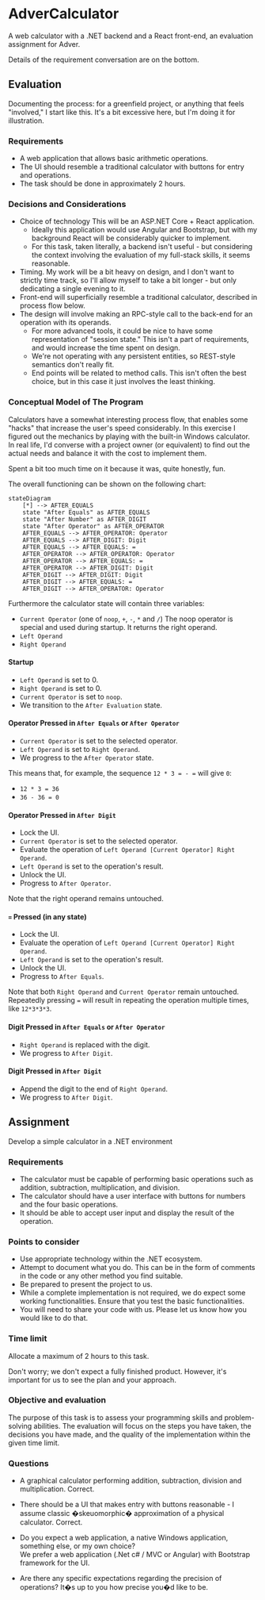 # AdverCalculator

A web calculator with a .NET backend and a React front-end, an evaluation assignment for Adver.

Details of the requirement conversation are on the bottom.

## Evaluation

Documenting the process: for a greenfield project, or anything that feels
"involved," I start like this. It's a bit excessive here, but I'm doing it for
illustration.

### Requirements

- A web application that allows basic arithmetic operations.
- The UI should resemble a traditional calculator with buttons for entry and operations.
- The task should be done in approximately 2 hours.

### Decisions and Considerations

- Choice of technology
  This will be an ASP.NET Core + React application.
  - Ideally this application would use Angular and Bootstrap, but with my
    background React will be considerably quicker to implement.
  - For this task, taken literally, a backend isn't useful - but considering
    the context involving the evaluation of my full-stack skills, it seems
    reasonable.
- Timing.
  My work will be a bit heavy on design, and I don't want to strictly time
  track, so I'll allow myself to take a bit longer - but only dedicating a
  single evening to it.
- Front-end will superficially resemble a traditional calculator, described in
  process flow below.
- The design will involve making an RPC-style call to the back-end for
  an operation with its operands.
  - For more advanced tools, it could be nice to have some representation of
    "session state." This isn't a part of requirements, and would increase the
    time spent on design.
  - We're not operating with any persistent entities, so REST-style semantics
    don't really fit.
  - End points will be related to method calls.
    This isn't often the best choice, but in this case it just involves the
    least thinking.

### Conceptual Model of The Program

Calculators have a somewhat interesting process flow, that enables some "hacks"
that increase the user's speed considerably. In this exercise I figured out the
mechanics by playing with the built-in Windows calculator. In real life, I'd
converse with a project owner (or equivalent) to find out the actual needs and
balance it with the cost to implement them.

Spent a bit too much time on it because it was, quite honestly, fun.

The overall functioning can be shown on the following chart:

```mermaid
stateDiagram
    [*] --> AFTER_EQUALS
    state "After Equals" as AFTER_EQUALS
    state "After Number" as AFTER_DIGIT
    state "After Operator" as AFTER_OPERATOR
    AFTER_EQUALS --> AFTER_OPERATOR: Operator
    AFTER_EQUALS --> AFTER_DIGIT: Digit
    AFTER_EQUALS --> AFTER_EQUALS: =
    AFTER_OPERATOR --> AFTER_OPERATOR: Operator
    AFTER_OPERATOR --> AFTER_EQUALS: =
    AFTER_OPERATOR --> AFTER_DIGIT: Digit
    AFTER_DIGIT --> AFTER_DIGIT: Digit
    AFTER_DIGIT --> AFTER_EQUALS: =
    AFTER_DIGIT --> AFTER_OPERATOR: Operator
```

Furthermore the calculator state will contain three variables:

- `Current Operator` (one of `noop`, `+`, `-`, `*` and `/`)
  The noop operator is special and used during startup. It returns the right
  operand.
- `Left Operand`
- `Right Operand`

#### Startup

- `Left Operand` is set to 0.
- `Right Operand` is set to 0.
- `Current Operator` is set to `noop`.
- We transition to the `After Evaluation` state.

#### Operator Pressed in `After Equals` or `After Operator`

- `Current Operator` is set to the selected operator.
- `Left Operand` is set to `Right Operand`.
- We progress to the `After Operator` state.

This means that, for example, the sequence `12 * 3 = - =` will give `0`:

- `12 * 3 = 36`
- `36 - 36 = 0`

#### Operator Pressed in `After Digit`

- Lock the UI.
- `Current Operator` is set to the selected operator.
- Evaluate the operation of `Left Operand [Current Operator] Right Operand`.
- `Left Operand` is set to the operation's result.
- Unlock the UI.
- Progress to `After Operator`.

Note that the right operand remains untouched.

#### `=` Pressed (in any state)

- Lock the UI.
- Evaluate the operation of `Left Operand [Current Operator] Right Operand`.
- `Left Operand` is set to the operation's result.
- Unlock the UI.
- Progress to `After Equals`.

Note that both `Right Operand` and `Current Operator` remain untouched.
Repeatedly pressing `=` will result in repeating the operation multiple times,
like `12*3*3*3`.

#### Digit Pressed in `After Equals` or `After Operator`

- `Right Operand` is replaced with the digit.
- We progress to `After Digit`.

#### Digit Pressed in `After Digit`

- Append the digit to the end of `Right Operand`.
- We progress to `After Digit`.

## Assignment

Develop a simple calculator in a .NET environment

### Requirements

- The calculator must be capable of performing basic operations such as addition, subtraction, multiplication, and division.
- The calculator should have a user interface with buttons for numbers and the four basic operations.
- It should be able to accept user input and display the result of the operation.

### Points to consider

- Use appropriate technology within the .NET ecosystem.
- Attempt to document what you do. This can be in the form of comments in the code or any other method you find suitable.
- Be prepared to present the project to us.
- While a complete implementation is not required, we do expect some working functionalities. Ensure that you test the basic functionalities.
- You will need to share your code with us. Please let us know how you would like to do that.

### Time limit

Allocate a maximum of 2 hours to this task.

Don't worry; we don't expect a fully finished product. However, it's important for us to see the plan and your approach.

### Objective and evaluation

The purpose of this task is to assess your programming skills and problem-solving abilities. The evaluation will focus on the steps you have taken, the decisions you have made, and the quality of the implementation within the given time limit.

### Questions

- A graphical calculator performing addition, subtraction, division and multiplication.
  Correct.
- There should be a UI that makes entry with buttons reasonable - I assume classic �skeuomorphic� approximation of a physical calculator.
  Correct.

- Do you expect a web application, a native Windows application, something else, or my own choice?  
  We prefer a web application (.Net c# / MVC or Angular) with Bootstrap framework for the UI.  

- Are there any specific expectations regarding the precision of operations?
  It�s up to you how precise you�d like to be.
